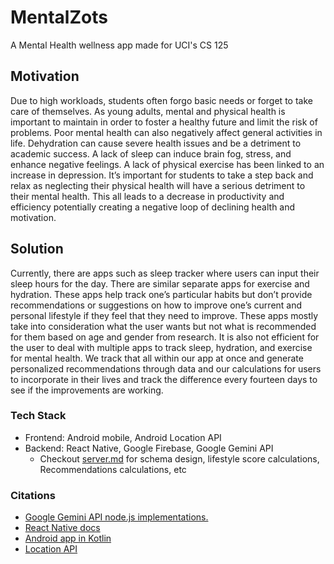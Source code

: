 # MentalZots
A Mental Health wellness app made for UCI's CS 125

## Motivation
Due to high workloads, students often forgo basic needs or forget to take care of themselves. As young adults, mental and physical health is important to maintain in order to foster a healthy future and limit the risk of problems. Poor mental health can also negatively affect general activities in life. Dehydration can cause severe health issues and be a detriment to academic success. A lack of sleep can induce brain fog, stress, and enhance negative feelings. A lack of physical exercise has been linked to an increase in depression. It’s important for students to take a step back and relax as neglecting their physical health will have a serious detriment to their mental health. This all leads to a decrease in productivity and efficiency potentially creating a negative loop of declining health and motivation. 
## Solution
Currently, there are apps such as sleep tracker where users can input their sleep hours for the day. There are similar separate apps for exercise and hydration. These apps help track one’s particular habits but don’t provide recommendations or suggestions on how to improve one’s current and personal lifestyle if they feel that they need to improve. These apps mostly take into consideration what the user wants but not what is recommended for them based on age and gender from research. It is also not efficient for the user to deal with multiple apps to track sleep, hydration, and exercise for mental health. We track that all within our app at once and generate personalized recommendations through data and our calculations for users to incorporate in their lives and track the difference every fourteen days to see if the improvements are working.
### Tech Stack
* Frontend: Android mobile, Android Location API
* Backend: React Native, Google Firebase, Google Gemini API
  * Checkout [server.md](/backend/server.md) for schema design, lifestyle score calculations, Recommendations calculations, etc
### Citations
* [Google Gemini API node.js implementations.](https://ai.google.dev/tutorials/node_quickstart) 
* [React Native docs](https://reactnative.dev/docs/getting-started)
* [Android app in Kotlin](https://developer.android.com/codelabs/build-your-first-android-app-kotlin#0)
* [Location API](https://developer.android.com/develop/sensors-and-location/location/retrieve-current)

